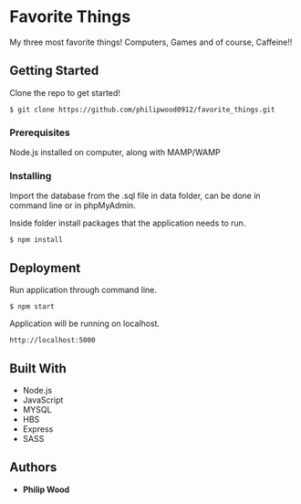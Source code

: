 # Favorite Things

My three most favorite things! Computers, Games and of course, Caffeine!! 

## Getting Started

Clone the repo to get started!
```
$ git clone https://github.com/philipwood0912/favorite_things.git
```
### Prerequisites

Node.js installed on computer, along with MAMP/WAMP

### Installing

Import the database from the .sql file in data folder, can be done in command line or in phpMyAdmin.

Inside folder install packages that the application needs to run.

```
$ npm install
```

## Deployment

Run application through command line.
```
$ npm start
```
Application will be running on localhost.
```
http://localhost:5000
```

## Built With

* Node.js
* JavaScript
* MYSQL
* HBS
* Express
* SASS

## Authors

* **Philip Wood** 

